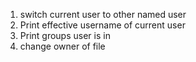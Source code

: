 1. switch current user to other named user
2. Print effective username of current user
3. Print groups user is in
4. change owner of file

